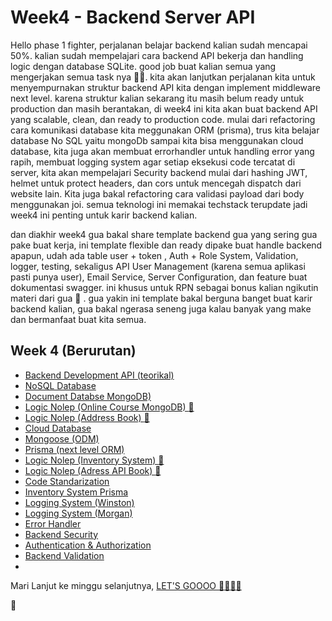 # Week4 - Backend Server API

Hello phase 1 fighter, perjalanan belajar backend kalian sudah mencapai 50%. kalian sudah mempelajari cara backend API bekerja dan handling logic dengan database SQLite. good job buat kalian semua yang mengerjakan semua task nya 👍🏻.  kita akan lanjutkan perjalanan kita untuk menyempurnakan struktur backend API kita dengan implement middleware next level. karena struktur kalian sekarang itu masih belum ready untuk production dan masih berantakan, di week4 ini kita akan buat backend API yang scalable, clean, dan ready to production code. mulai dari refactoring cara komunikasi database kita meggunakan ORM (prisma), trus kita belajar database No SQL yaitu mongoDb sampai kita bisa menggunakan cloud database, kita juga akan membuat errorhandler untuk handling error yang rapih, membuat logging system agar setiap eksekusi code tercatat di server, kita akan mempelajari Security backend mulai dari hashing JWT, helmet untuk protect headers, dan cors untuk mencegah dispatch dari website lain. Kita juga bakal refactoring cara validasi payload dari body menggunakan joi. semua teknologi ini memakai techstack terupdate jadi week4 ini penting untuk karir backend kalian. 

dan diakhir week4 gua bakal share template backend gua yang sering gua pake buat kerja, ini template flexible dan ready dipake buat handle backend apapun, udah ada table user + token , Auth + Role System, Validation, logger, testing, sekaligus API User Management (karena semua aplikasi pasti punya user), Email Service, Server Configuration, dan feature buat dokumentasi swagger. ini khusus untuk RPN sebagai bonus kalian ngikutin materi dari gua 🙂 . gua yakin ini template bakal berguna banget buat karir backend kalian, gua bakal ngerasa seneng juga kalau banyak yang make dan bermanfaat buat kita semua.

## Week 4 (Berurutan) 
- [Backend Development API (teorikal) ](https://github.com/RPN-Phase-1/Week4-Backend-Server-API/blob/main/study_material/backend-dev-api.md)
- [NoSQL Database](https://github.com/RPN-Phase-1/Week4-Backend-Server-API/blob/main/study_material/nosql-database.md)
- [Document Databse MongoDB)](https://github.com/RPN-Phase-1/Week4-Backend-Server-API/blob/main/study_material/document-db-mongo.md)
- [Logic Nolep (Online Course MongoDB) :exploding_head: ](https://github.com/RPN-Phase-1/Week4-Backend-Server-API/blob/main/logic_nolep/ln-online-course-mongodb.md)
- [Logic Nolep (Address Book) :exploding_head: ](https://github.com/RPN-Phase-1/Week3-Backend-MVC-Database/blob/main/logic_nolep/ln-address-book.md)
- [Cloud Database](https://github.com/RPN-Phase-1/Week4-Backend-Server-API/blob/main/study_material/cloud-database.md)
- [Mongoose (ODM)](https://github.com/RPN-Phase-1/Week4-Backend-Server-API/blob/main/study_material/mongoose.md)
- [Prisma (next level ORM)](https://github.com/RPN-Phase-1/Week4-Backend-Server-API/blob/main/study_material/prisma-next-level-orm.md)
- [Logic Nolep (Inventory System) :exploding_head: ](https://github.com/RPN-Phase-1/Week3-Backend-MVC-Database/blob/main/study_material/middleware.md)
- [Logic Nolep (Adress API Book) :exploding_head: ](https://github.com/RPN-Phase-1/Week3-Backend-MVC-Database/blob/main/logic_nolep/ln-address-book-api.md)
- [Code Standarization](https://github.com/RPN-Phase-1/Week4-Backend-Server-API/blob/main/study_material/code-standarization.md)
- [Inventory System Prisma](https://github.com/RPN-Phase-1/Week4-Backend-Server-API/blob/main/study_material/prisma-inventory-system.md)
- [Logging System (Winston)](https://github.com/RPN-Phase-1/Week4-Backend-Server-API/blob/main/study_material/logging-system.md)
- [Logging System (Morgan)](https://github.com/RPN-Phase-1/Week4-Backend-Server-API/blob/main/study_material/logging-morga.md)
- [Error Handler](https://github.com/RPN-Phase-1/Week4-Backend-Server-API/blob/main/study_material/error-handler.md)
- [Backend Security](https://github.com/RPN-Phase-1/Week4-Backend-Server-API/blob/main/study_material/backend-scurity.md)
- [Authentication & Authorization](https://github.com/RPN-Phase-1/Week4-Backend-Server-API/blob/main/study_material/AuthenAndAuthor.md)
- [Backend Validation](https://github.com/RPN-Phase-1/Week4-Backend-Server-API/blob/main/study_material/backend-validation.md)
- 

Mari Lanjut ke minggu selanjutnya, [LET'S GOOOO :rocket::rocket::rocket::rocket: ](https://github.com/RPN-Phase-1/Week4-Backend-Server-API)

:exploding_head:
